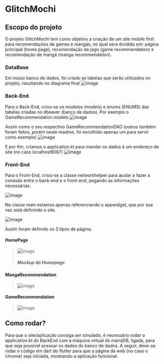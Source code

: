 # GlitchMochi

## Escopo do projeto

O projeto GlitchMochi tem como objetivo a criação de um site mobile first para recomendações de games e mangás, no qual será dividido em: página principal (home page), recomendação de jogo (game recommendation) e recomendação de mangá (manga recommendation).

### DataBase

Em nosso banco de dados, foi criado as tabelas que serão utilizados no projeto, resultando no diagrama final
![image](https://user-images.githubusercontent.com/73084673/142273702-c822a741-f94f-4a5b-bc3a-9706e99c0424.png)

### Back-End

Para o Back-End, criou-se os modelos (models) e enums (ENUMS) das tabelas criadas no dbeaver (banco de dados). Por exemplo o GameRecommendation.models
![image](https://user-images.githubusercontent.com/73084673/142274304-aaa23664-e1d5-407d-a003-32525f42edf0.png)

Assim como o seu respectivo GameRecommendationDAO (outros também foram feitos, porém neste readme, foi escolhido apenas um para servir como exemplo)
![image](https://user-images.githubusercontent.com/73084673/142274479-1888b649-33bc-442f-84de-54933e630e0d.png)

E por fim, criamos o application.kt para mandar os dados à um endereço de site (no caso localhost8087)
![image](https://user-images.githubusercontent.com/73084673/142276812-3e523fee-f39c-48ab-ad3b-2b4ba3a48a71.png)


### Front-End

Para o Front-End, criou-se a classe networkhelper para ajudar a fazer a conexão entre o back-end e o front-end, pegando as informações necessárias.

![image](https://user-images.githubusercontent.com/73084673/142279626-c0b866d2-519c-4b96-9367-be94ea1c0a9a.png)

Na classe main estamos apenas referenciando o appwidget, que por sua vez está definindo o site.

![image](https://user-images.githubusercontent.com/73084673/142279927-34facb2c-7ea4-4b51-8cfa-4934cc8251cf.png)

Assim foram definido os 3 tipos de página:

#### HomePage
> ![image](https://user-images.githubusercontent.com/73084673/142280580-ee0f9f87-9e05-4766-aa4b-5408cba7ba24.png)
> ##### Mockup do Homepage
>> 


#### MangaRecommendation
> ![image](https://user-images.githubusercontent.com/73084673/142283069-28f6ff32-c972-48c8-b4ae-7dbc8a5b7605.png)


#### GameRecommendation
> ![image](https://user-images.githubusercontent.com/73084673/142283131-c2575454-8f55-4a41-ad60-fcb6bccffb24.png)

## Como rodar?

Para que o site/aplicação consiga ser simulado, é necessário rodar o application.kt do BackEnd com a máquina virtual do mariaDB, ligada, para que seja possível acessar os dados do banco de dados. A seguir, deve-se rodar o código em dart do flutter para que a página da web (no caso o chrome) seja iniciada, mostrando a aplicação funcional.

